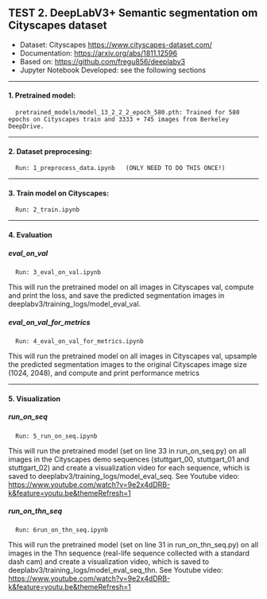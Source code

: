 ## TEST 2. DeepLabV3+ Semantic segmentation om Cityscapes dataset
- Dataset: Cityscapes https://www.cityscapes-dataset.com/
- Documentation: https://arxiv.org/abs/1811.12596
- Based on: https://github.com/fregu856/deeplabv3
- Jupyter Notebook Developed: see the following sections

------------------------------------------

#### 1. Pretrained model:
      pretrained_models/model_13_2_2_2_epoch_580.pth: Trained for 580 epochs on Cityscapes train and 3333 + 745 images from Berkeley DeepDrive.
---
#### 2. Dataset preprocesing:
      Run: 1_preprocess_data.ipynb   (ONLY NEED TO DO THIS ONCE!)
---
#### 3. Train model on Cityscapes:
      Run: 2_train.ipynb
---
#### 4. Evaluation
##### eval_on_val
      Run: 3_eval_on_val.ipynb
This will run the pretrained model on all images in Cityscapes val, compute and print the loss, and save the predicted segmentation images in deeplabv3/training_logs/model_eval_val.

##### eval_on_val_for_metrics
      Run: 4_eval_on_val_for_metrics.ipynb
This will run the pretrained model on all images in Cityscapes val, upsample the predicted segmentation images to the original Cityscapes image size (1024, 2048), and compute and print performance metrics

---
#### 5. Visualization
##### run_on_seq
      Run: 5_run_on_seq.ipynb
This will run the pretrained model (set on line 33 in run_on_seq.py) on all images in the Cityscapes demo sequences (stuttgart_00, stuttgart_01 and stuttgart_02) and create a visualization video for each sequence, which is saved to deeplabv3/training_logs/model_eval_seq. See Youtube video: https://www.youtube.com/watch?v=9e2x4dDRB-k&feature=youtu.be&themeRefresh=1

##### run_on_thn_seq
      Run: 6run_on_thn_seq.ipynb
This will run the pretrained model (set on line 31 in run_on_thn_seq.py) on all images in the Thn sequence (real-life sequence collected with a standard dash cam) and create a visualization video, which is saved to deeplabv3/training_logs/model_eval_seq_thn. See Youtube video:  https://www.youtube.com/watch?v=9e2x4dDRB-k&feature=youtu.be&themeRefresh=1
